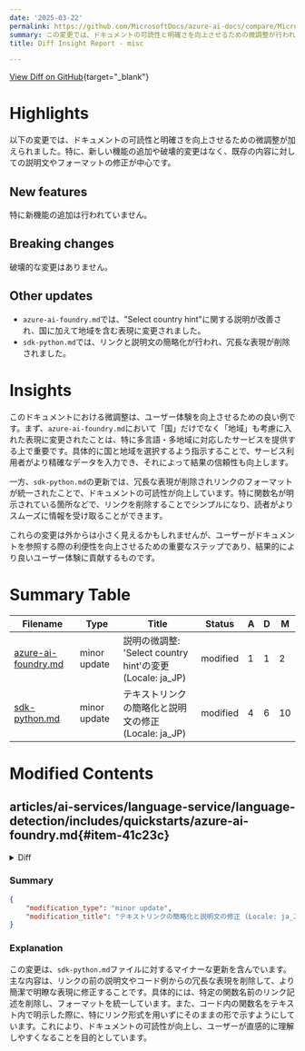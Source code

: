 ```yaml
---
date: '2025-03-22'
permalink: https://github.com/MicrosoftDocs/azure-ai-docs/compare/MicrosoftDocs:34ecec7...MicrosoftDocs:3341d93
summary: この変更では、ドキュメントの可読性と明確さを向上させるための微調整が行われました。新しい機能の追加や破壊的変更はなく、既存の内容の説明文やフォーマットが修正されています。具体的には、`azure-ai-foundry.md`では国と地域を考慮した表現に改善され、`sdk-python.md`では冗長な表現の削除とリンクの簡略化が行われました。これにより、ユーザー体験が向上し、ドキュメントの利便性が増しています。
title: Diff Insight Report - misc

---
```


[View Diff on GitHub](https://github.com/MicrosoftDocs/azure-ai-docs/compare/MicrosoftDocs:34ecec7...MicrosoftDocs:3341d93){target="_blank"}

# Highlights
以下の変更では、ドキュメントの可読性と明確さを向上させるための微調整が加えられました。特に、新しい機能の追加や破壊的変更はなく、既存の内容に対しての説明文やフォーマットの修正が中心です。

## New features
特に新機能の追加は行われていません。

## Breaking changes
破壊的な変更はありません。

## Other updates
- `azure-ai-foundry.md`では、"Select country hint"に関する説明が改善され、国に加えて地域を含む表現に変更されました。
- `sdk-python.md`では、リンクと説明文の簡略化が行われ、冗長な表現が削除されました。

# Insights
このドキュメントにおける微調整は、ユーザー体験を向上させるための良い例です。まず、`azure-ai-foundry.md`において「国」だけでなく「地域」も考慮に入れた表現に変更されたことは、特に多言語・多地域に対応したサービスを提供する上で重要です。具体的に国と地域を選択するよう指示することで、サービス利用者がより精確なデータを入力でき、それによって結果の信頼性も向上します。

一方、`sdk-python.md`の更新では、冗長な表現が削除されリンクのフォーマットが統一されたことで、ドキュメントの可読性が向上しています。特に関数名が明示されている箇所などで、リンクを削除することでシンプルになり、読者がよりスムーズに情報を受け取ることができます。

これらの変更は外からは小さく見えるかもしれませんが、ユーザーがドキュメントを参照する際の利便性を向上させるための重要なステップであり、結果的により良いユーザー体験に貢献するものです。

# Summary Table
|  Filename  | Type |    Title    | Status | A  | D  | M  |
|------------|------|-------------|--------|----|----|----|
| [azure-ai-foundry.md](#item-41c23c) | minor update | 説明の微調整: 'Select country hint'の変更 (Locale: ja_JP) | modified | 1 | 1 | 2 | 
| [sdk-python.md](#item-33436a) | minor update | テキストリンクの簡略化と説明文の修正 (Locale: ja_JP) | modified | 4 | 6 | 10 | 


# Modified Contents
## articles/ai-services/language-service/language-detection/includes/quickstarts/azure-ai-foundry.md{#item-41c23c}

<details>
<summary>Diff</summary>
````diff
@@ -38,7 +38,7 @@ In **Configuration** there are the following options:
 |--------------------|-----------------------------------------|
 |Select API version  | Select which version of the API to use.    |
 |Select model version| Select which version of the model to use.|
-|Select country hint| Select the origin country of the input text. |
+|Select country hint| Select the origin country/region of the input text. |
 
 After your operation is completed, the **Details** section contains the following fields for the most detected language and script:
 
````
</details>

### Summary

```json
{
    "modification_type": "minor update",
    "modification_title": "説明の微調整: 'Select country hint'の変更 (Locale: ja_JP)"
}
```

### Explanation
この変更では、`azure-ai-foundry.md`というファイル内のテキストに対してマイナーな更新が行われました。具体的には、"Select country hint"に関する説明が改善され、"Select the origin country of the input text."から"Select the origin country/region of the input text."に変更されました。この修正により、入力テキストの出所に対する情報が、国だけでなく地域も含まれることを反映しています。この変更は、既存の情報をより明確にし、ユーザーに対して包括的な理解を提供することを目的としています。

## articles/ai-services/language-service/question-answering/includes/sdk-python.md{#item-33436a}

<details>
<summary>Diff</summary>
````diff
@@ -13,12 +13,10 @@ Use this quickstart for the custom question answering client library for Python
 * Get an answer from a body of text that you send along with your question.
 * Get the confidence score for the answer to your question.
 
-[Reference documentation][questionanswering_refdocs] | [Package (PyPI)][questionanswering_pypi_package] | [Additional samples][questionanswering_samples] | [Library source code][questionanswering_client_src] 
+[Package (PyPI)][questionanswering_pypi_package] | [Additional samples][questionanswering_samples] | [Library source code][questionanswering_client_src] 
 
-[questionanswering_client_class]: https://azuresdkdocs.blob.core.windows.net/$web/python/azure-ai-language-questionanswering/1.0.0/azure.ai.language.questionanswering.html#azure.ai.language.questionanswering.QuestionAnsweringClient
 [questionanswering_client_src]: https://github.com/Azure/azure-sdk-for-python/tree/main/sdk/cognitivelanguage/azure-ai-language-questionanswering/
 [questionanswering_pypi_package]: https://pypi.org/project/azure-ai-language-questionanswering/
-[questionanswering_refdocs]: https://azuresdkdocs.blob.core.windows.net/$web/python/azure-ai-language-questionanswering/1.0.0/azure.ai.language.questionanswering.html
 [questionanswering_samples]: https://github.com/Azure/azure-sdk-for-python/tree/main/sdk/cognitivelanguage/azure-ai-language-questionanswering/samples/README.md
 
 ## Prerequisites
@@ -48,7 +46,7 @@ pip install azure-ai-language-questionanswering
 
 ### Generate an answer from a project
 
-The example below will allow you to query a project using [get_answers](https://azuresdkdocs.blob.core.windows.net/$web/python/azure-ai-language-questionanswering/1.0.0/azure.ai.language.questionanswering.html#azure.ai.language.questionanswering.QuestionAnsweringClient.get-answers) to get an answer to your question. You can copy this code into a dedicated .py file or into a cell in [Jupyter Notebook/Lab](https://jupyter.org/).
+The example below will allow you to query a project using get_answers to get an answer to your question. You can copy this code into a dedicated .py file or into a cell in [Jupyter Notebook/Lab](https://jupyter.org/).
 
 You need to update the code below and provide your own values for the following variables.
 
@@ -137,7 +135,7 @@ Confidence Score: 0.0
 
 ## Query text without a project
 
-You can also use custom question answering without a project with [get_answers_from_text](https://azuresdkdocs.blob.core.windows.net/$web/python/azure-ai-language-questionanswering/1.0.0/azure.ai.language.questionanswering.html#azure.ai.language.questionanswering.QuestionAnsweringClient.get-answers-from-text). In this case, you provide custom question answering with both a question and the associated text records you would like to search for an answer at the time the request is sent.
+You can also use custom question answering without a project with get_answers_from_text. In this case, you provide custom question answering with both a question and the associated text records you would like to search for an answer at the time the request is sent.
 
 For this example, you only need to modify the variables for `endpoint` and `credential`.
 
@@ -184,5 +182,5 @@ A: Power and charging. It takes two to four hours to charge the Surface Pro 4 ba
 Confidence Score: 0.9254655838012695
 ```
 
-In this case, we iterate through all responses and only return the response with the highest confidence score that is greater than 0.9. To understand more about the options available with [get_answers_from_text](https://azuresdkdocs.blob.core.windows.net/$web/python/azure-ai-language-questionanswering/1.0.0/azure.ai.language.questionanswering.html#azure.ai.language.questionanswering.QuestionAnsweringClient.get-answers-from-text), review the [AnswersFromTextOptions parameters](https://azuresdkdocs.blob.core.windows.net/$web/python/azure-ai-language-questionanswering/1.0.0/azure.ai.language.questionanswering.models.html#azure.ai.language.questionanswering.models.AnswersFromTextOptions).
+In this case, we iterate through all responses and only return the response with the highest confidence score that is greater than 0.9. To understand more about the options available with get_answers_from_text, review the [AnswersFromTextOptions parameters](https://azuresdkdocs.blob.core.windows.net/$web/python/azure-ai-language-questionanswering/1.0.0/azure.ai.language.questionanswering.models.html#azure.ai.language.questionanswering.models.AnswersFromTextOptions).
 
````
</details>

### Summary

```json
{
    "modification_type": "minor update",
    "modification_title": "テキストリンクの簡略化と説明文の修正 (Locale: ja_JP)"
}
```

### Explanation
この変更は、`sdk-python.md`ファイルに対するマイナーな更新を含んでいます。主な内容は、リンクの前の説明文やコード例からの冗長な表現を削除して、より簡潔で明瞭な表現に修正することです。具体的には、特定の関数名前のリンク記述を削除し、フォーマットを統一しています。また、コード内の関数名をテキスト内で明示した際に、特にリンク形式を用いずにそのままの形で示すようにしています。これにより、ドキュメントの可読性が向上し、ユーザーが直感的に理解しやすくなることを目的としています。


